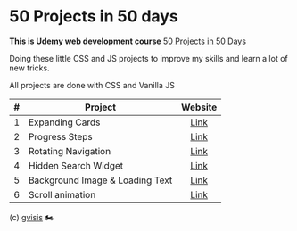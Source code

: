 
# 50 Projects in 50 days

**This is Udemy web development course** [50 Projects in 50 Days](https://www.udemy.com/course/50-projects-50-days/)

  

Doing these little CSS and JS projects to improve my skills and learn a lot of new tricks. 

All projects are done with CSS and Vanilla JS 

|#| Project | Website |
|-|----------|:-------------:|
|1| Expanding Cards | [Link](https://gvisis.github.io/50-projects-50-days/1-expanding-cards/) |
|2| Progress Steps | [Link](https://gvisis.github.io/50-projects-50-days/2-progress-steps/) |
|3| Rotating Navigation | [Link](https://gvisis.github.io/50-projects-50-days/3-rotating-navigation/) |
|4| Hidden Search Widget | [Link](https://gvisis.github.io/50-projects-50-days/4-hidden-search/) |
|5| Background Image & Loading Text | [Link](https://gvisis.github.io/50-projects-50-days/5-bg-loading/) |
|6| Scroll animation | [Link](https://gvisis.github.io/50-projects-50-days/6-scroll-animation/) |

(c) [gvisis](https://github.com/gvisis) :motorcycle:
